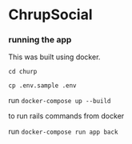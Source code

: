 # ChrupSocial

### running the app

This was built using docker. 

`cd churp`

`cp .env.sample .env`

run `docker-compose up --build`

to run rails commands from docker

run `docker-compose run app back`

